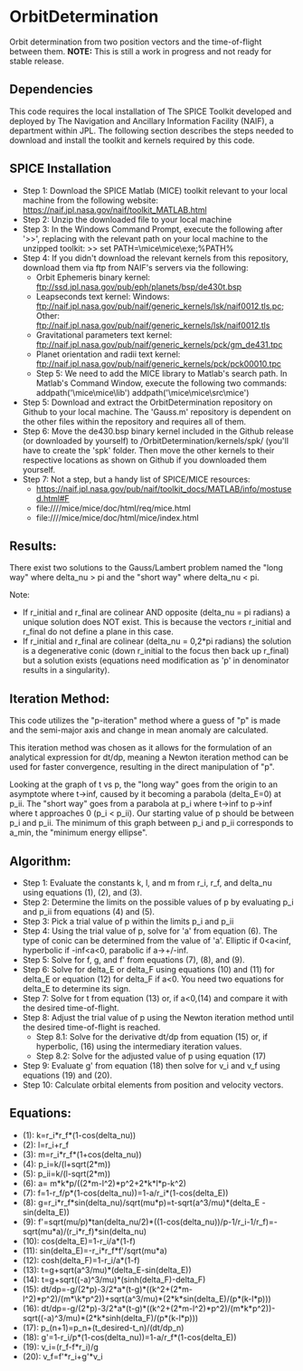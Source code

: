 # OrbitDetermination
Orbit determination from two position vectors and the time-of-flight between them.
**NOTE:** This is still a work in progress and not ready for stable release.

## Dependencies
This code requires the local installation of The SPICE Toolkit developed and deployed by The Navigation and Ancillary Information Facility (NAIF), a department within JPL. The following section describes the steps needed to download and install the toolkit and kernels required by this code.

## SPICE Installation
* Step 1: Download the SPICE Matlab (MICE) toolkit relevant to your local machine from the following website: https://naif.jpl.nasa.gov/naif/toolkit_MATLAB.html
* Step 2: Unzip the downloaded file to your local machine
* Step 3: In the Windows Command Prompt, execute the following after '>>', replacing <Path to local MICE toolkit> with the relevant path on your local machine to the unzipped toolkit: >> set PATH=<Path to local MICE toolkit>\mice\mice\exe;%PATH%
* Step 4: If you didn't download the relevant kernels from this repository, download them via ftp from NAIF's servers via the following:
    * Orbit Ephemeris binary kernel: ftp://ssd.jpl.nasa.gov/pub/eph/planets/bsp/de430t.bsp
    * Leapseconds text kernel: Windows: ftp://naif.jpl.nasa.gov/pub/naif/generic_kernels/lsk/naif0012.tls.pc; Other: ftp://naif.jpl.nasa.gov/pub/naif/generic_kernels/lsk/naif0012.tls
    * Gravitational parameters text kernel: ftp://naif.jpl.nasa.gov/pub/naif/generic_kernels/pck/gm_de431.tpc
    * Planet orientation and radii text kernel: ftp://naif.jpl.nasa.gov/pub/naif/generic_kernels/pck/pck00010.tpc
    * Step 5: We need to add the MICE library to Matlab's search path. In Matlab's Command Window, execute the following two commands:
        addpath('<Path to local MICE toolkit>\mice\mice\lib')
        addpath('<Path to local MICE toolkit>\mice\mice\src\mice')
* Step 5: Download and extract the OrbitDetermination repository on Github to your local machine. The 'Gauss.m' repository is dependent on the other files within the repository and requires all of them.
* Step 6: Move the de430.bsp binary kernel included in the Github release (or downloaded by yourself) to <Path to Repository>/OrbitDetermination/kernels/spk/ (you'll have to create the 'spk' folder. Then move the other kernels to their respective locations as shown on Github if you downloaded them yourself.
* Step 7: Not a step, but a handy list of SPICE/MICE resources:
    * https://naif.jpl.nasa.gov/pub/naif/toolkit_docs/MATLAB/info/mostused.html#F
    * file:///<Path to local MICE toolkit>/mice/mice/doc/html/req/mice.html
    * file:///<Path to local MICE toolkit>/mice/mice/doc/html/mice/index.html

## Results:

There exist two solutions to the Gauss/Lambert problem named the "long
way" where delta_nu > pi and the "short way" where delta_nu < pi.

Note:
- If r_initial and r_final are colinear AND opposite (delta_nu = pi radians)
a unique solution does NOT exist. This is because the vectors r_initial
and r_final do not define a plane in this case. 
- If r_initial and r_final are colinear (delta_nu = 0,2*pi radians) the
solution is a degenerative conic (down r_initial to the focus then back
up r_final) but a solution exists (equations need modification as 'p'
in denominator results in a singularity).

## Iteration Method:

This code utilizes the "p-iteration" method where a guess of "p" is made
and the semi-major axis and change in mean anomaly are calculated.

This iteration method was chosen as it allows for the formulation of an
analytical expression for dt/dp, meaning a Newton iteration method can
be used for faster convergence, resulting in the direct manipulation of "p".

Looking at the graph of t vs p, the "long way" goes from the origin to 
an asymptote where t->inf, caused by it becoming a parabola (delta_E=0)
at p_ii. The "short way" goes from a parabola at p_i where t->inf to
p->inf where t approaches 0 (p_i < p_ii). Our starting value of p should
be between p_i and p_ii. The minimum of this graph between p_i and p_ii
corresponds to a_min, the "minimum energy ellipse".

## Algorithm:

* Step 1: Evaluate the constants k, l, and m from r_i, r_f, and delta_nu using equations (1), (2), and (3).
* Step 2: Determine the limits on the possible values of p by evaluating p_i and p_ii from equations (4) and (5).
* Step 3: Pick a trial value of p within the limits p_i and p_ii
* Step 4: Using the trial value of p, solve for 'a' from equation (6). The type of conic can be determined from the value of 'a'. Elliptic if 0<a<inf, hyperbolic if -inf<a<0, parabolic if a->+/-inf.
* Step 5: Solve for f, g, and f' from equations (7), (8), and (9).
* Step 6: Solve for delta_E or delta_F using equations (10) and (11) for delta_E or equation (12) for delta_F if a<0. You need two equations for delta_E to determine its sign.
* Step 7: Solve for t from equation (13) or, if a<0,(14) and compare it with the desired time-of-flight.
* Step 8: Adjust the trial value of p using the Newton iteration method until the desired time-of-flight is reached.
	- Step 8.1: Solve for the derivative dt/dp from equation (15) or, if hyperbolic, (16) using the intermediary iteration values.
    - Step 8.2: Solve for the adjusted value of p using equation (17)
* Step 9: Evaluate g' from equation (18) then solve for v_i and v_f using equations (19) and (20).
* Step 10: Calculate orbital elements from position and velocity vectors.

## Equations:
   
   - (1): k=r_i\*r_f\*(1-cos(delta_nu))
   - (2): l=r_i+r_f
   - (3): m=r_i\*r_f\*(1+cos(delta_nu))
   - (4): p_i=k/(l+sqrt(2\*m))
   - (5): p_ii=k/(l-sqrt(2\*m))
   - (6): a= m\*k\*p/((2\*m-l^2)\*p^2+2\*k\*l\*p-k^2)
   - (7): f=1-r_f/p\*(1-cos(delta_nu))=1-a/r_i\*(1-cos(delta_E))
   - (8): g=r_i\*r_f\*sin(delta_nu)/sqrt(mu\*p)=t-sqrt(a^3/mu)\*(delta_E - sin(delta_E))
   - (9): f'=sqrt(mu/p)\*tan(delta_nu/2)\*((1-cos(delta_nu))/p-1/r_i-1/r_f)=-sqrt(mu\*a)/(r_i\*r_f)\*sin(delta_nu)
  - (10): cos(delta_E)=1-r_i/a\*(1-f)
  - (11): sin(delta_E)=-r_i\*r_f\*f'/sqrt(mu\*a)
  - (12): cosh(delta_F)=1-r_i/a\*(1-f)
  - (13): t=g+sqrt(a^3/mu)\*(delta_E-sin(delta_E))
  - (14): t=g+sqrt((-a)^3/mu)\*(sinh(delta_F)-delta_F)
  - (15): dt/dp=-g/(2\*p)-3/2\*a\*(t-g)\*((k^2+(2\*m-l^2)\*p^2)/(m\*\k\*p^2))+sqrt(a^3/mu)\*(2\*k\*sin(delta_E)/(p\*(k-l\*p)))
  - (16): dt/dp=-g/(2\*p)-3/2\*a\*(t-g)\*((k^2+(2\*m-l^2)\*p^2)/(m\*k\*p^2))-sqrt((-a)^3/mu)\*(2\*k\*sinh(delta_F)/(p\*(k-l\*p)))
  - (17): p_(n+1)=p_n+(t_desired-t_n)/(dt/dp_n)
  - (18): g'=1-r_i/p\*(1-cos(delta_nu))=1-a/r_f\*(1-cos(delta_E))
  - (19): v_i=(r_f-f\*r_i)/g
  - (20): v_f=f'\*r_i+g'\*v_i
